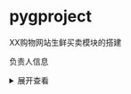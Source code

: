 # pygproject
XX购物网站生鲜买卖模块的搭建<br>

负责人信息

<details>

<summary>展开查看</summary>

<pre><code>.

├── Owner: ZhangGuo

├── models

│   ├── models

│   │   └──   Owner: Zhangguo

├── controller

│   ├── UserController

│   │   └──   Owner: MuYiMing,HanYihu

│   │   └──   MuYiMing:完成了注册页面显示
</code></pre>

</details>
